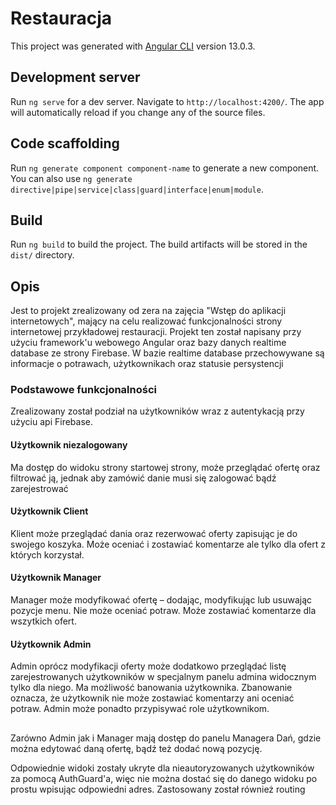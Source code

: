 # Restauracja

This project was generated with [Angular CLI](https://github.com/angular/angular-cli) version 13.0.3.

## Development server

Run `ng serve` for a dev server. Navigate to `http://localhost:4200/`. The app will automatically reload if you change any of the source files.

## Code scaffolding

Run `ng generate component component-name` to generate a new component. You can also use `ng generate directive|pipe|service|class|guard|interface|enum|module`.

## Build

Run `ng build` to build the project. The build artifacts will be stored in the `dist/` directory.

## Opis 

Jest to projekt zrealizowany od zera na zajęcia "Wstęp do aplikacji internetowych", mający na celu realizować funkcjonalności strony internetowej przykładowej restauracji. Projekt ten został napisany przy użyciu framework'u webowego Angular oraz bazy danych realtime database ze strony Firebase. W bazie realtime database przechowywane są informacje o potrawach, użytkownikach oraz statusie persystencji

### Podstawowe funkcjonalności 

Zrealizowany został podział na użytkowników wraz z autentykacją przy użyciu api Firebase. 

#### Użytkownik niezalogowany

Ma dostęp do widoku strony startowej strony, może przeglądać ofertę oraz filtrować ją, jednak aby zamówić danie musi się zalogować bądź zarejestrować

#### Użytkownik Client

Klient może przeglądać dania oraz rezerwować oferty zapisując je do swojego koszyka. Może oceniać i zostawiać komentarze ale tylko dla ofert z których 
korzystał. 

#### Użytkownik Manager

Manager może modyfikować ofertę – dodając, modyfikując lub usuwając pozycje menu. Nie 
może oceniać potraw. Może zostawiać komentarze dla wszytkich ofert. 

#### Użytkownik Admin

Admin oprócz modyfikacji oferty może dodatkowo przeglądać listę zarejestrowanych 
użytkowników w specjalnym panelu admina widocznym tylko dla niego. Ma możliwość banowania użytkownika. Zbanowanie oznacza, że użytkownik nie 
może zostawiać komentarzy ani oceniać potraw. Admin może ponadto przypisywać role użytkownikom.

##

Zarówno Admin jak i Manager mają dostęp do panelu Managera Dań, gdzie można edytować daną ofertę, bądź też dodać nową pozycję.

Odpowiednie widoki zostały ukryte dla nieautoryzowanych użytkowników za pomocą AuthGuard'a, więc nie można dostać się do danego widoku po prostu wpisując odpowiedni adres. Zastosowany został również routing
